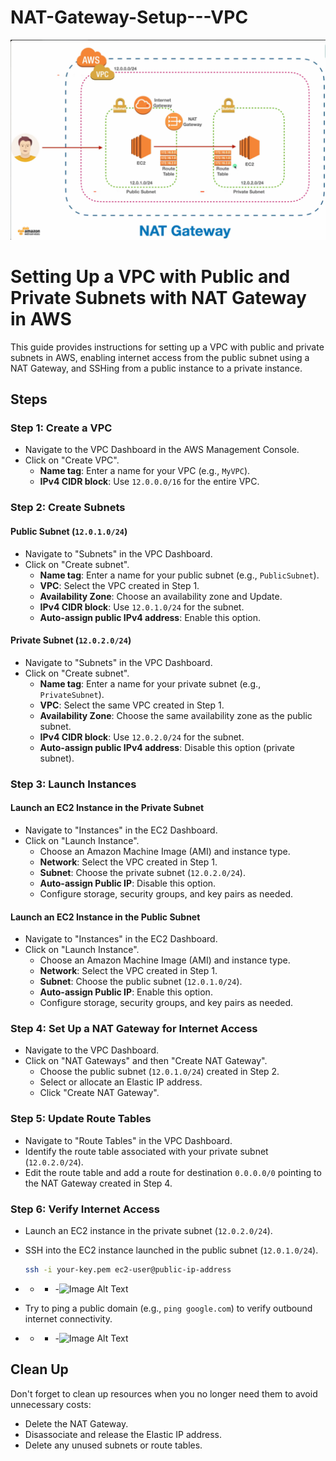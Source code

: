 # NAT-Gateway-Setup---VPC

![Image Alt Text](https://github.com/kk4977/NAT-Gateway-Setup---VPC/blob/main/NatGateway.png)

# Setting Up a VPC with Public and Private Subnets with NAT Gateway in AWS

This guide provides instructions for setting up a VPC with public and private subnets in AWS, enabling internet access from the public subnet using a NAT Gateway, and SSHing from a public instance to a private instance.

## Steps

### Step 1: Create a VPC

- Navigate to the VPC Dashboard in the AWS Management Console.
- Click on "Create VPC".
  - **Name tag**: Enter a name for your VPC (e.g., `MyVPC`).
  - **IPv4 CIDR block**: Use `12.0.0.0/16` for the entire VPC.

### Step 2: Create Subnets

#### Public Subnet (`12.0.1.0/24`)

- Navigate to "Subnets" in the VPC Dashboard.
- Click on "Create subnet".
  - **Name tag**: Enter a name for your public subnet (e.g., `PublicSubnet`).
  - **VPC**: Select the VPC created in Step 1.
  - **Availability Zone**: Choose an availability zone and Update.
  - **IPv4 CIDR block**: Use `12.0.1.0/24` for the subnet.
  - **Auto-assign public IPv4 address**: Enable this option.

#### Private Subnet (`12.0.2.0/24`)

- Navigate to "Subnets" in the VPC Dashboard.
- Click on "Create subnet".
  - **Name tag**: Enter a name for your private subnet (e.g., `PrivateSubnet`).
  - **VPC**: Select the same VPC created in Step 1.
  - **Availability Zone**: Choose the same availability zone as the public subnet.
  - **IPv4 CIDR block**: Use `12.0.2.0/24` for the subnet.
  - **Auto-assign public IPv4 address**: Disable this option (private subnet).

### Step 3: Launch Instances

#### Launch an EC2 Instance in the Private Subnet

- Navigate to "Instances" in the EC2 Dashboard.
- Click on "Launch Instance".
  - Choose an Amazon Machine Image (AMI) and instance type.
  - **Network**: Select the VPC created in Step 1.
  - **Subnet**: Choose the private subnet (`12.0.2.0/24`).
  - **Auto-assign Public IP**: Disable this option.
  - Configure storage, security groups, and key pairs as needed.

#### Launch an EC2 Instance in the Public Subnet

- Navigate to "Instances" in the EC2 Dashboard.
- Click on "Launch Instance".
  - Choose an Amazon Machine Image (AMI) and instance type.
  - **Network**: Select the VPC created in Step 1.
  - **Subnet**: Choose the public subnet (`12.0.1.0/24`).
  - **Auto-assign Public IP**: Enable this option.
  - Configure storage, security groups, and key pairs as needed.

### Step 4: Set Up a NAT Gateway for Internet Access

- Navigate to the VPC Dashboard.
- Click on "NAT Gateways" and then "Create NAT Gateway".
  - Choose the public subnet (`12.0.1.0/24`) created in Step 2.
  - Select or allocate an Elastic IP address.
  - Click "Create NAT Gateway".

### Step 5: Update Route Tables

- Navigate to "Route Tables" in the VPC Dashboard.
- Identify the route table associated with your private subnet (`12.0.2.0/24`).
- Edit the route table and add a route for destination `0.0.0.0/0` pointing to the NAT Gateway created in Step 4.

### Step 6: Verify Internet Access

- Launch an EC2 instance in the private subnet (`12.0.2.0/24`).
- SSH into the EC2 instance launched in the public subnet (`12.0.1.0/24`).
  ```bash
  ssh -i your-key.pem ec2-user@public-ip-address
- - - -![Image Alt Text](https://github.com/kk4977/NAT-Gateway-Setup---VPC/blob/main/ssh-public-instance-to-Private-instance(NatGateway).png)

- Try to ping a public domain (e.g., `ping google.com`) to verify outbound internet connectivity.

- - - -![Image Alt Text](https://github.com/kk4977/NAT-Gateway-Setup---VPC/blob/main/check-internet.png)

## Clean Up

Don't forget to clean up resources when you no longer need them to avoid unnecessary costs:

- Delete the NAT Gateway.
- Disassociate and release the Elastic IP address.
- Delete any unused subnets or route tables.
  
